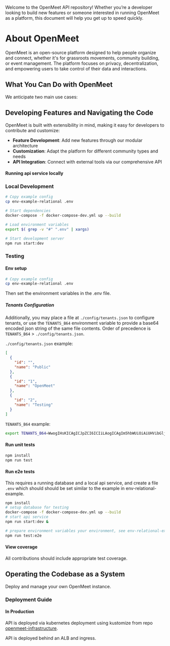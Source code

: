 Welcome to the OpenMeet API repository! Whether you’re a developer looking to build new features or someone interested in running OpenMeet as a platform, this document will help you get up to speed quickly.

# About OpenMeet

OpenMeet is an open-source platform designed to help people organize and connect, whether it's for grassroots movements, community building, or event management. The platform 
focuses on privacy, decentralization, and empowering users to take control of their data and interactions.

## What You Can Do with OpenMeet

We anticipate two main use cases:
## Developing Features and Navigating the Code

OpenMeet is built with extensibility in mind, making it easy for developers to contribute and customize:

- **Feature Development**: Add new features through our modular architecture
- **Customization**: Adapt the platform for different community types and needs
- **API Integration**: Connect with external tools via our comprehensive API

#### Running api service locally

### Local Development

```bash
# Copy example config
cp env-example-relational .env

# Start dependencies
docker-compose -f docker-compose-dev.yml up --build

# Load environment variables
export $( grep -v "#" ".env" | xargs)

# Start development server
npm run start:dev
```

### Testing

#### Env setup

```bash
# Copy example config
cp env-example-relational .env
```

Then set the environment variables in the .env file.

##### Tenants Configuration

Additionally, you may place a file  at `./config/tenants.json` to configure tenants, or use the `TENANTS_B64` environment variable to provide a base64 encoded json string of the same file contents.  Order of precedence is `TENANTS_B64` > `./config/tenants.json`.

`./config/tenants.json` example:
```json
[
  {
    "id": "",
    "name": "Public"
  },
  {
    "id": "1",
    "name": "OpenMeet"
  },
  {
    "id": "2",
    "name": "Testing"
  }
]
```

`TENANTS_B64` example:
```bash
export TENANTS_B64=WwogIHsKICAgICJpZCI6ICIiLAogICAgIm5hbWUiOiAiUHVibGljIgogIH0sCiAgewogICAgImlkIjogIjEiLAogICAgIm5hbWUiOiAiT3Blbk1lZXQiCiAgfSwKICB7CiAgICAiaWQiOiAidGVzdGluZyIsCiAgICAibmFtZSI6ICJUZXN0aW5nIgogIH0KXQ==
```

#### Run unit tests

``` bash
npm install
npm run test
```

#### Run e2e tests

This requires a running database and a local api service, and create a file `.env` which should should be set similar to the example in env-relational-example.

``` bash
npm install
# setup database for testing
docker-compose -f docker-compose-dev.yml up --build
# start api service
npm run start:dev &

# prepare environment variables your environment, see env-relational-example
npm run test:e2e
```

#### View coverage

All contributions should include appropriate test coverage.

## Operating the Codebase as a System

Deploy and manage your own OpenMeet instance.

### Deployment Guide

#### In Production

API is deployed via kubernetes deployment using kustomize from repo [openmeet-infrastructure](https://github.com/OpenMeet-Team/openmeet-infrastructure/tree/main/k8s/api).

API is deployed behind an ALB and ingress.


